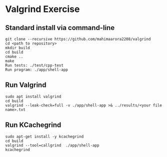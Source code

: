 # Valgrind Exercise
## Standard install via command-line
```
git clone --recursive https://github.com/mahimaarora2208/valgrind
cd <path to repository>
mkdir build
cd build
cmake ..
make
Run tests: ./test/cpp-test
Run program: ./app/shell-app
```

## Run Valgrind 
```
sudo apt install valgrind
cd build
valgrind --leak-check=full -v ./app/shell-app >& ../results/<your file name>.txt
```
## Run KCachegrind
```
sudo apt-get install -y kcachegrind
cd build
valgrind --tool=callgrind  ./app/shell-app
kcachegrind
```
